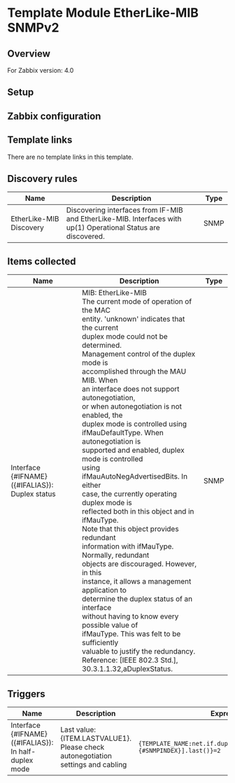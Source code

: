 
# Template Module EtherLike-MIB SNMPv2

## Overview

For Zabbix version: 4.0  

## Setup


## Zabbix configuration



## Template links

There are no template links in this template.

## Discovery rules

|Name|Description|Type|
|----|-----------|----|
|EtherLike-MIB Discovery|Discovering interfaces from IF-MIB and EtherLike-MIB. Interfaces with up(1) Operational Status are discovered.|SNMP|

## Items collected

|Name|Description|Type|
|----|-----------|----|
|Interface {#IFNAME}({#IFALIAS}): Duplex status|MIB: EtherLike-MIB</br>The current mode of operation of the MAC</br>entity.  'unknown' indicates that the current</br>duplex mode could not be determined.</br>Management control of the duplex mode is</br>accomplished through the MAU MIB.  When</br>an interface does not support autonegotiation,</br>or when autonegotiation is not enabled, the</br>duplex mode is controlled using</br>ifMauDefaultType.  When autonegotiation is</br>supported and enabled, duplex mode is controlled</br>using ifMauAutoNegAdvertisedBits.  In either</br>case, the currently operating duplex mode is</br>reflected both in this object and in ifMauType.</br>Note that this object provides redundant</br>information with ifMauType.  Normally, redundant</br>objects are discouraged.  However, in this</br>instance, it allows a management application to</br>determine the duplex status of an interface</br>without having to know every possible value of</br>ifMauType.  This was felt to be sufficiently</br>valuable to justify the redundancy.</br>Reference: [IEEE 802.3 Std.], 30.3.1.1.32,aDuplexStatus.|SNMP|


## Triggers

|Name|Description|Expression|Severity|
|----|-----------|----|----|
|Interface {#IFNAME}({#IFALIAS}): In half-duplex mode|Last value: {ITEM.LASTVALUE1}.</br>Please check autonegotiation settings and cabling|`{TEMPLATE_NAME:net.if.duplex[dot3StatsDuplexStatus.{#SNMPINDEX}].last()}=2`|WARNING|


